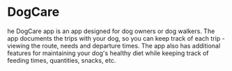 # DogCare
he DogCare app is an app designed for dog owners or dog walkers. The app documents the trips with your dog, so you can keep track of each trip - viewing the route, needs and departure times. The app also has additional features for maintaining your dog's healthy diet while keeping track of feeding times, quantities, snacks, etc.
